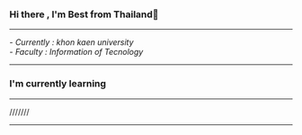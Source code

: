 ### Hi there , I'm Best from Thailand👋
<hr>
- <i>Currently : khon kaen university</i> <br>
- <i>Faculty : Information of Tecnology</i>
<hr>
<h3>I'm currently learning</h3>
<hr>
 ///////
<hr>
